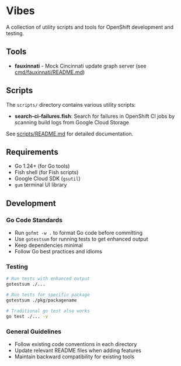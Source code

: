 # Vibes

A collection of utility scripts and tools for OpenShift development and testing.

## Tools

- **fauxinnati** - Mock Cincinnati update graph server (see [cmd/fauxinnati/README.md](cmd/fauxinnati/README.md))

## Scripts

The `scripts/` directory contains various utility scripts:

- **search-ci-failures.fish**: Search for failures in OpenShift CI jobs by scanning build logs from Google Cloud Storage

See [scripts/README.md](scripts/README.md) for detailed documentation.

## Requirements

- Go 1.24+ (for Go tools)
- Fish shell (for Fish scripts)
- Google Cloud SDK (`gsutil`)
- `gum` terminal UI library

## Development

### Go Code Standards

- Run `gofmt -w .` to format Go code before committing
- Use `gotestsum` for running tests to get enhanced output
- Keep dependencies minimal
- Follow Go best practices and idioms

### Testing

```bash
# Run tests with enhanced output
gotestsum ./...

# Run tests for specific package
gotestsum ./pkg/packagename

# Traditional go test also works
go test ./... -v
```

### General Guidelines

- Follow existing code conventions in each directory
- Update relevant README files when adding features
- Maintain backward compatibility for existing tools